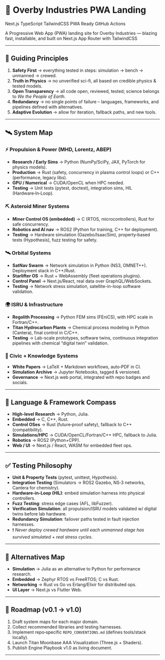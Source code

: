 # 📱 Overby Industries PWA Landing
Next.js
TypeScript
TailwindCSS
PWA Ready
GitHub Actions

A Progressive Web App (PWA) landing site for Overby Industries — blazing fast, installable, and built on Next.js App Router with TailwindCSS

---

## 🌌 Guiding Principles

1. **Safety First** → everything tested in steps: simulation → bench → unmanned → crewed.  
2. **Truth in Physics** → no unverified sci-fi, all based on credible physics & tested models.  
3. **Open Transparency** → all code open, reviewed, tested; science belongs to *We the People of Earth*.  
4. **Redundancy** → no single points of failure – languages, frameworks, and pipelines defined with alternatives.  
5. **Adaptive Evolution** → allow for iteration, fallback paths, and new tools.  

---

## 🛰 System Map

### ⚡ Propulsion & Power (MHD, Lorentz, ABEP)
- **Research / Early Sims** → Python (NumPy/SciPy, JAX, PyTorch for physics models).  
- **Production** → Rust (safety, concurrency in plasma control loops) or C++ (performance, legacy libs).  
- **GPU / Numerical** → CUDA/OpenCL when HPC needed.  
- **Testing** → Unit tests (pytest, doctest), integration sims, HIL (Hardware‑In‑Loop).

### ⛏ Asteroid Miner Systems
- **Miner Control OS (embedded)** → C (RTOS, microcontrollers), Rust for safe concurrency.  
- **Robotics and AI nav** → ROS2 (Python for training, C++ for deployment).  
- **Testing** → Hardware simulation (Gazebo/IsaacSim), property‑based tests (Hypothesis), fuzz testing for safety.

### 🛰 Orbital Systems
- **SatNav Swarm** → Network simulation in Python (NS3, OMNET++). Deployment stack in C++/Rust.  
- **Starlifter OS** → Rust + WebAssembly (fleet operations plugins).  
- **Control Panel** → Next.js/React, real data over GraphQL/WebSockets.  
- **Testing** → Network stress simulation, satellite-in-loop software validation.

### 🌍 ISRU & Infrastructure
- **Regolith Processing** → Python FEM sims (FEniCS), with HPC scale in Fortran/C++.  
- **Titan Hydrocarbon Plants** → Chemical process modeling in Python (Cantera), final control in C/C++.  
- **Testing** → Lab-scale prototypes, software twins, continuous integration pipelines with chemical “digital twin” validation.

### 🔬 Civic + Knowledge Systems
- **White Papers** → LaTeX + Markdown workflows, auto‑PDF in CI.  
- **Simulation Archive** → Jupyter Notebooks, tagged & versioned.  
- **Governance** → Next.js web portal, integrated with repo badges and socials.  

---

## 🧭 Language & Framework Compass

- **High-level Research** → Python, Julia.  
- **Embedded** → C, C++, Rust.  
- **Control OSes** → Rust (future‑proof safety), fallback to C++ (compatibility).  
- **Simulations/HPC** → CUDA/OpenCL/Fortran/C++ HPC, fallback to Julia.  
- **Robotics** → ROS2 (Python+CPP).  
- **Web / UI** → Next.js / React, WASM for embedded fleet ops.  

---

## ✅ Testing Philosophy

- **Unit & Property Tests** (pytest, unittest, Hypothesis).  
- **Integration Testing** (Simulators → ROS2 Gazebo, NS‑3 networks, Cantera for chemistry).  
- **Hardware‑in‑Loop (HIL)**: embed simulation harness into physical controllers.  
- **Fuzz Testing**: stress edge cases (AFL, libFuzzer).  
- **Verification Simulation**: all propulsion/ISRU models validated w/ digital twins before lab hardware.  
- **Redundancy Simulation**: failover paths tested in fault injection harnesses.  
- ❗ *Never deploy crewed hardware until each unmanned stage has survived simulated + real stress cycles*.  

---

## 🔮 Alternatives Map

- **Simulation** → Julia as an alternative to Python for performance research.  
- **Embedded** → Zephyr RTOS vs FreeRTOS; C vs Rust.  
- **Networking** → Rust vs Go vs Erlang/Elixir for distributed ops.  
- **UI Layer** → Next.js vs Flutter Web.  

---

## 🌟 Roadmap (v0.1 → v1.0)

1. Draft system maps for each major domain.  
2. Collect recommended libraries and testing harnesses.  
3. Implement repo‑specific `REPO_CONVENTIONS.md` (defines tools/stack locally).  
4. Launch Titan Moonbase AAA Visualization (Three.js + Shaders).  
5. Publish Engine Playbook v1.0 as living document.  

---
